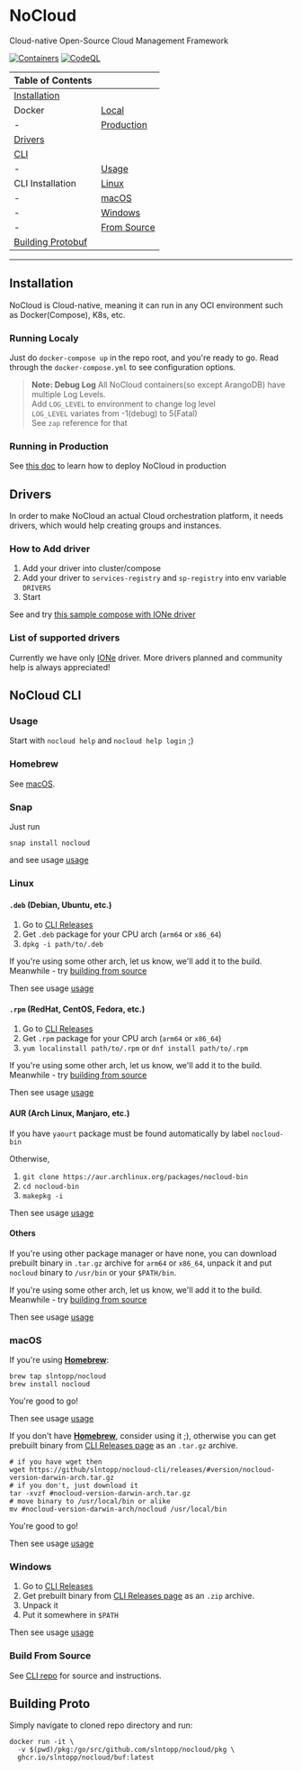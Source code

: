 # NoCloud
Cloud-native Open-Source Cloud Management Framework

[![Containers](https://github.com/slntopp/nocloud/actions/workflows/ci.yml/badge.svg?branch=master)](https://github.com/slntopp/nocloud/actions/workflows/ci.yml)
[![CodeQL](https://github.com/slntopp/nocloud/actions/workflows/codeql-analysis.yml/badge.svg?branch=master)](https://github.com/slntopp/nocloud/actions/workflows/codeql-analysis.yml)

| **Table of Contents** |                 |
|-------------------------------|---------|
| [Installation](#installation) |         |
| Docker | [Local](#running-localy)       |
| - | [Production](#running-in-production)|
| [Drivers](#drivers)           |         |
| [CLI](#nocloud-cli)           |         |
| - | [Usage](#usage)                     |
| CLI Installation | [Linux](#linux)      |
| - | [macOS](#macos)                     |
| - | [Windows](#windows)                 |
| - | [From Source](#build-from-source)   |
| [Building Protobuf](#building-proto) |  |
-------------------------------------------

## Installation

NoCloud is Cloud-native, meaning it can run in any OCI environment such as Docker(Compose), K8s, etc.

### Running Localy

Just do `docker-compose up` in the repo root, and you're ready to go.
Read through the `docker-compose.yml` to see configuration options.

> **Note: Debug Log**
All NoCloud containers(so except ArangoDB) have multiple Log Levels.  
Add `LOG_LEVEL` to environment to change log level  
`LOG_LEVEL` variates from -1(debug) to 5(Fatal)  
See `zap` reference for that  

### Running in Production

See [this doc](examples/nocloud_public/README.md) to learn how to deploy NoCloud in production

## Drivers

In order to make NoCloud an actual Cloud orchestration platform, it needs drivers, which would help creating groups and instances.

### How to Add driver

1. Add your driver into cluster/compose
2. Add your driver to `services-registry` and `sp-registry` into env variable `DRIVERS`
3. Start

See and try [this sample compose with IONe driver](examples/nocloud_n_ione/docker-compose.yml)

### List of supported drivers

Currently we have only [IONe](https://github.com/slntopp/nocloud-driver-ione) driver. More drivers planned and community help is always appreciated!

## NoCloud CLI

### Usage

Start with `nocloud help` and `nocloud help login` ;)

### Homebrew

See [macOS](#macos).

### Snap

Just run

```shell
snap install nocloud
```

and see usage [usage](#usage)

### Linux

#### `.deb` (Debian, Ubuntu, etc.)

1. Go to [CLI Releases](https://github.com/slntopp/nocloud-cli/releases)
2. Get `.deb` package for your CPU arch (`arm64` or `x86_64`)
3. `dpkg -i path/to/.deb`

If you're using some other arch, let us know, we'll add it to the build. Meanwhile - try [building from source](#build-from-source)

Then see usage [usage](#usage)

#### `.rpm` (RedHat, CentOS, Fedora, etc.)

1. Go to [CLI Releases](https://github.com/slntopp/nocloud-cli/releases)
2. Get `.rpm` package for your CPU arch (`arm64` or `x86_64`)
3. `yum localinstall path/to/.rpm` or `dnf install path/to/.rpm`

If you're using some other arch, let us know, we'll add it to the build. Meanwhile - try [building from source](#build-from-source)

Then see usage [usage](#usage)

#### AUR (Arch Linux, Manjaro, etc.)

If you have `yaourt` package must be found automatically by label `nocloud-bin`

Otherwise,
1. `git clone https://aur.archlinux.org/packages/nocloud-bin`
2. `cd nocloud-bin`
3. `makepkg -i`

Then see usage [usage](#usage)

#### Others

If you're using other package manager or have none, you can download prebuilt binary in `.tar.gz` archive for `arm64` or `x86_64`, unpack it and put `nocloud` binary to `/usr/bin` or your `$PATH/bin`.

If you're using some other arch, let us know, we'll add it to the build. Meanwhile - try [building from source](#build-from-source)

Then see usage [usage](#usage)

### macOS

If you're using [**Homebrew**](https://brew.sh):

```shell
brew tap slntopp/nocloud
brew install nocloud
```

You're good to go!

Then see usage [usage](#usage)

If you don't have [**Homebrew**](https://brew.sh), consider using it ;), otherwise you can get prebuilt binary from [CLI Releases page](https://github.com/slntopp/nocloud-cli/releases) as an `.tar.gz` archive.

```shell
# if you have wget then
wget https://github/slntopp/nocloud-cli/releases/#version/nocloud-version-darwin-arch.tar.gz
# if you don't, just download it
tar -xvzf #nocloud-version-darwin-arch.tar.gz
# move binary to /usr/local/bin or alike
mv #nocloud-version-darwin-arch/nocloud /usr/local/bin
```

You're good to go!

Then see usage [usage](#usage)

### Windows

1. Go to [CLI Releases](https://github.com/slntopp/nocloud-cli/releases)
2. Get prebuilt binary from [CLI Releases page](https://github.com/slntopp/nocloud-cli/releases) as an `.zip` archive.
3. Unpack it
4. Put it somewhere in `$PATH`

Then see usage [usage](#usage)

### Build From Source

See [CLI repo](https://github.com/slntopp/nocloud-cli) for source and instructions.

## Building Proto

Simply navigate to cloned repo directory and run:

```shell
docker run -it \
  -v $(pwd)/pkg:/go/src/github.com/slntopp/nocloud/pkg \
  ghcr.io/slntopp/nocloud/buf:latest
```
